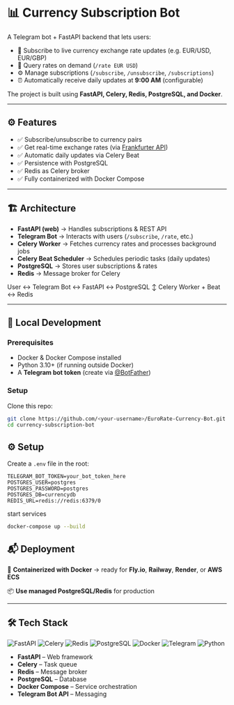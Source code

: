 # 📊 Currency Subscription Bot

A Telegram bot + FastAPI backend that lets users:

- 📩 Subscribe to live currency exchange rate updates (e.g. EUR/USD, EUR/GBP)  
- 🔎 Query rates on demand (`/rate EUR USD`)  
- ⚙️ Manage subscriptions (`/subscribe`, `/unsubscribe`, `/subscriptions`)  
- ⏰ Automatically receive daily updates at **9:00 AM** (configurable)  

The project is built using **FastAPI, Celery, Redis, PostgreSQL, and Docker**.

---

## ⚙️ Features

- ✅ Subscribe/unsubscribe to currency pairs  
- ✅ Get real-time exchange rates (via [Frankfurter API](https://www.frankfurter.app/))  
- ✅ Automatic daily updates via Celery Beat  
- ✅ Persistence with PostgreSQL  
- ✅ Redis as Celery broker  
- ✅ Fully containerized with Docker Compose  

---

## 🏗️ Architecture

- **FastAPI (web)** → Handles subscriptions & REST API  
- **Telegram Bot** → Interacts with users (`/subscribe`, `/rate`, etc.)  
- **Celery Worker** → Fetches currency rates and processes background jobs  
- **Celery Beat Scheduler** → Schedules periodic tasks (daily updates)  
- **PostgreSQL** → Stores user subscriptions & rates  
- **Redis** → Message broker for Celery  

User ↔ Telegram Bot ↔ FastAPI ↔ PostgreSQL
↕
Celery Worker + Beat ↔ Redis


---

## 🚀 Local Development

### Prerequisites
- Docker & Docker Compose installed  
- Python 3.10+ (if running outside Docker)  
- A **Telegram bot token** (create via [@BotFather](https://t.me/BotFather))  

### Setup

Clone this repo:
```bash
git clone https://github.com/<your-username>/EuroRate-Currency-Bot.git
cd currency-subscription-bot
```

## ⚙️ Setup

Create a `.env` file in the root:

```env
TELEGRAM_BOT_TOKEN=your_bot_token_here
POSTGRES_USER=postgres
POSTGRES_PASSWORD=postgres
POSTGRES_DB=currencydb
REDIS_URL=redis://redis:6379/0
```
start services
```bash
docker-compose up --build
```

## 📬 Deployment

🐳 **Containerized with Docker** → ready for **Fly.io**, **Railway**, **Render**, or **AWS ECS**

📦 **Use managed PostgreSQL/Redis** for production

---

## 🛠️ Tech Stack

![FastAPI](https://img.shields.io/badge/FastAPI-009688?style=for-the-badge&logo=fastapi&logoColor=white)
![Celery](https://img.shields.io/badge/Celery-%2300C853.svg?style=for-the-badge&logo=celery&logoColor=white)
![Redis](https://img.shields.io/badge/Redis-DC382D?style=for-the-badge&logo=redis&logoColor=white)
![PostgreSQL](https://img.shields.io/badge/PostgreSQL-336791?style=for-the-badge&logo=postgresql&logoColor=white)
![Docker](https://img.shields.io/badge/Docker-2496ED?style=for-the-badge&logo=docker&logoColor=white)
![Telegram](https://img.shields.io/badge/Telegram_Bot_API-0088CC?style=for-the-badge&logo=telegram&logoColor=white)
![Python](https://img.shields.io/badge/Python-3776AB?style=for-the-badge&logo=python&logoColor=white)

- **FastAPI** – Web framework  
- **Celery** – Task queue  
- **Redis** – Message broker  
- **PostgreSQL** – Database  
- **Docker Compose** – Service orchestration  
- **Telegram Bot API** – Messaging
